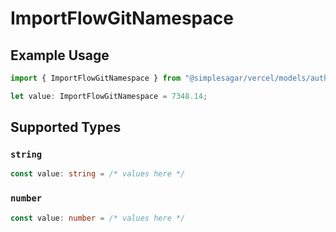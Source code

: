 # ImportFlowGitNamespace

## Example Usage

```typescript
import { ImportFlowGitNamespace } from "@simplesagar/vercel/models/authuser.js";

let value: ImportFlowGitNamespace = 7348.14;
```

## Supported Types

### `string`

```typescript
const value: string = /* values here */
```

### `number`

```typescript
const value: number = /* values here */
```

